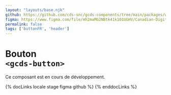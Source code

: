 ```yaml
---
layout: "layouts/base.njk"
github: https://github.com/cds-snc/gcds-components/tree/main/packages/web/src/components/gcds-button
figma: https://www.figma.com/file/mh2maMG2NBtk41k1O1UGHV/Canadian-Digital-Service%E2%80%A8---GC-Design-System?node-id=850%3A2968&t=ciEmm7GYyGAY73zZ-0
permalink: false
tags: ['buttonFR', 'header']
---
```


# Bouton <br>`<gcds-button>`

Ce composant est en cours de développement.

{% docLinks locale stage figma github %}
{% enddocLinks %}

<br/>
